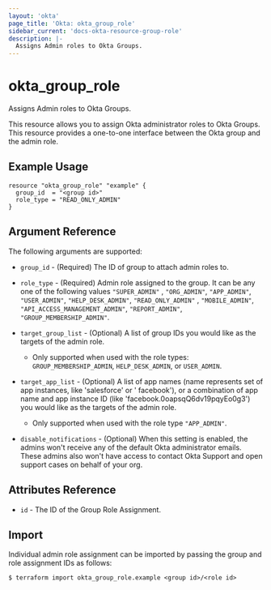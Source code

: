 ```yaml
---
layout: 'okta' 
page_title: 'Okta: okta_group_role' 
sidebar_current: 'docs-okta-resource-group-role' 
description: |-
  Assigns Admin roles to Okta Groups.
---
```


# okta_group_role

Assigns Admin roles to Okta Groups.

This resource allows you to assign Okta administrator roles to Okta Groups. This resource provides a one-to-one
interface between the Okta group and the admin role.

## Example Usage

```hcl
resource "okta_group_role" "example" {
  group_id  = "<group id>"
  role_type = "READ_ONLY_ADMIN"
}
```

## Argument Reference

The following arguments are supported:

- `group_id` - (Required) The ID of group to attach admin roles to.

- `role_type` - (Required) Admin role assigned to the group. It can be any one of the following values `"SUPER_ADMIN"`
  , `"ORG_ADMIN"`, `"APP_ADMIN"`, `"USER_ADMIN"`, `"HELP_DESK_ADMIN"`, `"READ_ONLY_ADMIN"`
  , `"MOBILE_ADMIN"`, `"API_ACCESS_MANAGEMENT_ADMIN"`, `"REPORT_ADMIN"`, `"GROUP_MEMBERSHIP_ADMIN"`.

- `target_group_list` - (Optional) A list of group IDs you would like as the targets of the admin role.
    - Only supported when used with the role types: `GROUP_MEMBERSHIP_ADMIN`, `HELP_DESK_ADMIN`, or `USER_ADMIN`.

- `target_app_list` - (Optional) A list of app names (name represents set of app instances, like 'salesforce' or '
  facebook'), or a combination of app name and app instance ID (like 'facebook.0oapsqQ6dv19pqyEo0g3') you would like as
  the targets of the admin role.
    - Only supported when used with the role type `"APP_ADMIN"`.

- `disable_notifications` - (Optional) When this setting is enabled, the admins won't receive any of the default Okta
  administrator emails. These admins also won't have access to contact Okta Support and open support cases on behalf of your org.

## Attributes Reference

- `id` - The ID of the Group Role Assignment.

## Import

Individual admin role assignment can be imported by passing the group and role assignment IDs as follows:

```
$ terraform import okta_group_role.example <group id>/<role id>
```
